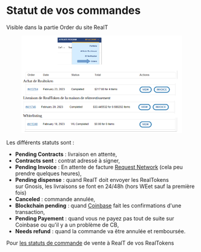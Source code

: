 # Statut de vos commandes

Visible dans la partie Order du site RealT

<figure><img src="../../../.gitbook/assets/image (2) (1) (1).png" alt=""><figcaption></figcaption></figure>

Les différents statuts sont :&#x20;

* **Pending Contracts** : livraison en attente,
* **Contracts sent** : contrat adressé à signer,
* **Pending Invoice** : En attente de facture [Request Network](paiement-avec-request-finance.md) (cela peu prendre quelques heures),
* **Pending dispense** : quand RealT doit envoyer les RealTokens\
  sur Gnosis, les livraisons se font en 24/48h (hors WEet sauf la première fois)
* **Canceled** : commande annulée,
* **Blockchain pending** : quand [Coinbase](paiement-avec-coinbase-commerce.md) fait les confirmations d'une transaction,
* **Pending Payement** : quand vous ne payez pas tout de suite sur Coinbase ou qu'il y a un problème de CB,
* **Needs refund** : quand la commande va être annulée et remboursée.

Pour [les statuts de commande](../vendre-ses-realtokens.md) de vente à RealT de vos RealTokens
